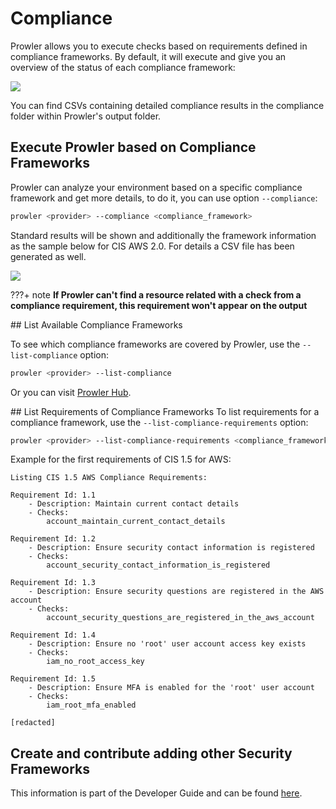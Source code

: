 # Compliance

Prowler allows you to execute checks based on requirements defined in compliance frameworks. By default, it will execute and give you an overview of the status of each compliance framework:

<img src="../img/compliance/compliance.png"/>

You can find CSVs containing detailed compliance results in the compliance folder within Prowler's output folder.

## Execute Prowler based on Compliance Frameworks

Prowler can analyze your environment based on a specific compliance framework and get more details, to do it, you can use option `--compliance`:

```sh
prowler <provider> --compliance <compliance_framework>
```

Standard results will be shown and additionally the framework information as the sample below for CIS AWS 2.0. For details a CSV file has been generated as well.

<img src="../img/compliance/compliance-cis-sample1.png"/>

???+ note
	**If Prowler can't find a resource related with a check from a compliance requirement, this requirement won't appear on the output**

## List Available Compliance Frameworks

To see which compliance frameworks are covered by Prowler, use the `--list-compliance` option:

```sh
prowler <provider> --list-compliance
```

Or you can visit [Prowler Hub](https://hub.prowler.com/compliance).

## List Requirements of Compliance Frameworks
To list requirements for a compliance framework, use the `--list-compliance-requirements` option:

```sh
prowler <provider> --list-compliance-requirements <compliance_framework(s)>
```

Example for the first requirements of CIS 1.5 for AWS:

```
Listing CIS 1.5 AWS Compliance Requirements:

Requirement Id: 1.1
	- Description: Maintain current contact details
	- Checks:
 		account_maintain_current_contact_details

Requirement Id: 1.2
	- Description: Ensure security contact information is registered
	- Checks:
 		account_security_contact_information_is_registered

Requirement Id: 1.3
	- Description: Ensure security questions are registered in the AWS account
	- Checks:
 		account_security_questions_are_registered_in_the_aws_account

Requirement Id: 1.4
	- Description: Ensure no 'root' user account access key exists
	- Checks:
 		iam_no_root_access_key

Requirement Id: 1.5
	- Description: Ensure MFA is enabled for the 'root' user account
	- Checks:
 		iam_root_mfa_enabled

[redacted]

```

## Create and contribute adding other Security Frameworks

This information is part of the Developer Guide and can be found [here](../developer-guide/security-compliance-framework.md).
